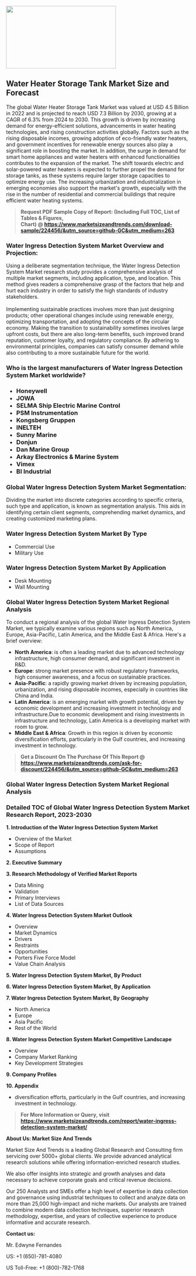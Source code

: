 <p><img class="alignnone size-medium wp-image-20088" src="https://ffe5etoiles.com/wp-content/uploads/2024/12/MST1-300x171.png" alt="" width="300" height="171" /></p><h2>Water Heater Storage Tank Market Size and Forecast</h2><p>The global Water Heater Storage Tank Market was valued at USD 4.5 Billion in 2022 and is projected to reach USD 7.3 Billion by 2030, growing at a CAGR of 6.3% from 2024 to 2030. This growth is driven by increasing demand for energy-efficient solutions, advancements in water heating technologies, and rising construction activities globally. Factors such as the rising disposable incomes, growing adoption of eco-friendly water heaters, and government incentives for renewable energy sources also play a significant role in boosting the market. In addition, the surge in demand for smart home appliances and water heaters with enhanced functionalities contributes to the expansion of the market. The shift towards electric and solar-powered water heaters is expected to further propel the demand for storage tanks, as these systems require larger storage capacities to optimize energy use. The increasing urbanization and industrialization in emerging economies also support the market's growth, especially with the rise in the number of residential and commercial buildings that require efficient water heating systems.</p></p><blockquote id="" class=""><strong>Request PDF Sample Copy of Report: (Including Full TOC, List of Tables &amp; Figures, Chart)&nbsp;@&nbsp;<strong><a href="https://www.marketsizeandtrends.com/download-sample/224456/&utm_source=github-GC&utm_medium=263" target="_blank">https://www.marketsizeandtrends.com/download-sample/224456/&utm_source=github-GC&utm_medium=263</a></strong></strong></blockquote><h3 id="" class="">Water Ingress Detection System Market&nbsp;Overview and Projection:</h3><p id="" class="">Using a deliberate segmentation technique, the Water Ingress Detection System Market research study provides a comprehensive analysis of multiple market segments, including application, type, and location. This method gives readers a comprehensive grasp of the factors that help and hurt each industry in order to satisfy the high standards of industry stakeholders. <br /> <br />Implementing sustainable practices involves more than just designing products; other operational changes include using renewable energy, optimizing transportation, and adopting the concepts of the circular economy. Making the transition to sustainability sometimes involves large upfront costs, but there are also long-term benefits, such improved brand reputation, customer loyalty, and regulatory compliance. By adhering to environmental principles, companies can satisfy consumer demand while also contributing to a more sustainable future for the world.</p><h3 id="" class="">Who is the largest manufacturers of&nbsp;Water Ingress Detection System Market worldwide?</h3><h3 class=""><p><ul><li>Honeywell </li><li> JOWA </li><li> SELMA Ship Electric Marine Control </li><li> PSM Instrumentation </li><li> Kongsberg Gruppen </li><li> INELTEH </li><li> Sunny Marine </li><li> Donjun </li><li> Dan Marine Group </li><li> Arkay Electronics & Marine System </li><li> Vimex </li><li> BI Industrial</li></ul></p></h3><h3 id="" class="">Global&nbsp;Water Ingress Detection System Market Segmentation:</h3><p id="" class="">Dividing the market into discrete categories according to specific criteria, such type and application, is known as segmentation analysis. This aids in identifying certain client segments, comprehending market dynamics, and creating customized marketing plans.</p><h3 id="" class="">Water Ingress Detection System Market&nbsp;By Type</h3><p><p><ul><li>Commercial Use</li><li> Military Use</p></li></ul></p></p><h3 id="" class="">Water Ingress Detection System Market&nbsp;By Application</h3><p class=""><p><ul><li>Desk Mounting</li><li> Wall Mounting</li></ul></p></p><h3 id="" class="">Global Water Ingress Detection System Market Regional Analysis</h3><p id="" class="">To conduct a regional analysis of the global Water Ingress Detection System Market, we typically examine various regions such as North America, Europe, Asia-Pacific, Latin America, and the Middle East &amp; Africa. Here's a brief overview:</p><ul><li><strong>North America</strong>: is often a leading market due to advanced technology infrastructure, high consumer demand, and significant investment in R&amp;D.</li><li><strong>Europe</strong>: strong market presence with robust regulatory frameworks, high consumer awareness, and a focus on sustainable practices.</li><li><strong>Asia-Pacific</strong>: a rapidly growing market driven by increasing population, urbanization, and rising disposable incomes, especially in countries like China and India.</li><li><strong>Latin America</strong>: is an emerging market with growth potential, driven by economic development and increasing investment in technology and infrastructure.Due to economic development and rising investments in infrastructure and technology, Latin America is a developing market with room to grow.</li><li><strong>Middle East &amp; Africa</strong>: Growth in this region is driven by economic diversification efforts, particularly in the Gulf countries, and increasing investment in technology.</li></ul><blockquote id="" class=""><strong>Get a Discount On The Purchase Of This Report @ <strong><a href="https://www.marketsizeandtrends.com/ask-for-discount/224456/&utm_source=github-GC&utm_medium=263" target="_blank">https://www.marketsizeandtrends.com/ask-for-discount/224456/&utm_source=github-GC&utm_medium=263</a></strong></strong></blockquote><h3 id="" class="">Global Water Ingress Detection System Market Regional Analysis</h3><h3 id="" class="">Detailed TOC of Global Water Ingress Detection System Market Research Report, 2023-2030</h3><p id="" class=""><strong>1. Introduction of the Water Ingress Detection System Market</strong></p><ul><li>Overview of the Market</li><li>Scope of Report</li><li>Assumptions</li></ul><p id="" class=""><strong>2. Executive Summary</strong></p><p id="" class=""><strong>3. Research Methodology of Verified Market Reports</strong></p><ul><li>Data Mining</li><li>Validation</li><li>Primary Interviews</li><li>List of Data Sources</li></ul><p id="" class=""><strong>4. Water Ingress Detection System Market Outlook</strong></p><ul><li>Overview</li><li>Market Dynamics</li><li>Drivers</li><li>Restraints</li><li>Opportunities</li><li>Porters Five Force Model</li><li>Value Chain Analysis</li></ul><p id="" class=""><strong>5. Water Ingress Detection System Market, By Product</strong></p><p id="" class=""><strong>6. Water Ingress Detection System Market, By Application</strong></p><p id="" class=""><strong>7. Water Ingress Detection System Market, By Geography</strong></p><ul><li>North America</li><li>Europe</li><li>Asia Pacific</li><li>Rest of the World</li></ul><p id="" class=""><strong>8. Water Ingress Detection System Market Competitive Landscape</strong></p><ul><li>Overview</li><li>Company Market Ranking</li><li>Key Development Strategies</li></ul><p id="" class=""><strong>9. Company Profiles</strong></p><p id="" class=""><strong>10. Appendix</strong></p><ul><li>diversification efforts, particularly in the Gulf countries, and increasing investment in technology.</li></ul><blockquote id="" class=""><strong>For More Information or Query, visit <strong><strong><a href="https://www.marketsizeandtrends.com/report/water-ingress-detection-system-market/" target="_blank">https://www.marketsizeandtrends.com/report/water-ingress-detection-system-market/</a></strong></strong></strong></blockquote><p id="" class=""><strong>About Us: Market Size And Trends</strong></p><p id="" class="">Market Size And Trends is a leading Global Research and Consulting firm servicing over 5000+ global clients. We provide advanced analytical research solutions while offering information-enriched research studies.</p><p id="" class="">We also offer insights into strategic and growth analyses and data necessary to achieve corporate goals and critical revenue decisions.</p><p id="" class="">Our 250 Analysts and SMEs offer a high level of expertise in data collection and governance using industrial techniques to collect and analyze data on more than 25,000 high-impact and niche markets. Our analysts are trained to combine modern data collection techniques, superior research methodology, expertise, and years of collective experience to produce informative and accurate research.</p><p id="" class=""><strong>Contact us:</strong></p><p id="" class="">Mr. Edwyne Fernandes</p><p id="" class="">US: +1 (650)-781-4080</p><p id="" class="">US Toll-Free: +1 (800)-782-1768</p>
